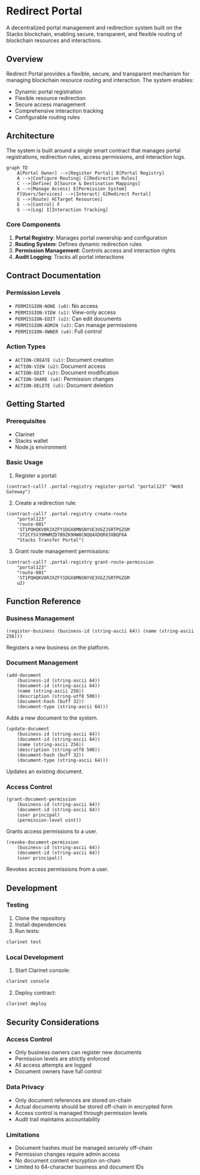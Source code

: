 # Redirect Portal

A decentralized portal management and redirection system built on the Stacks blockchain, enabling secure, transparent, and flexible routing of blockchain resources and interactions.

## Overview

Redirect Portal provides a flexible, secure, and transparent mechanism for managing blockchain resource routing and interaction. The system enables:

- Dynamic portal registration
- Flexible resource redirection
- Secure access management
- Comprehensive interaction tracking
- Configurable routing rules

## Architecture

The system is built around a single smart contract that manages portal registrations, redirection rules, access permissions, and interaction logs.

```mermaid
graph TD
    A[Portal Owner] -->|Register Portal| B[Portal Registry]
    A -->|Configure Routing| C[Redirection Rules]
    C -->|Define| D[Source & Destination Mappings]
    A -->|Manage Access| E[Permission System]
    F[Users/Services] -->|Interact| G[Redirect Portal]
    G -->|Route| H[Target Resources]
    E -->|Control| F
    G -->|Log| I[Interaction Tracking]
```

### Core Components

1. **Portal Registry**: Manages portal ownership and configuration
2. **Routing System**: Defines dynamic redirection rules
3. **Permission Management**: Controls access and interaction rights
4. **Audit Logging**: Tracks all portal interactions

## Contract Documentation

### Permission Levels

- `PERMISSION-NONE (u0)`: No access
- `PERMISSION-VIEW (u1)`: View-only access
- `PERMISSION-EDIT (u2)`: Can edit documents
- `PERMISSION-ADMIN (u3)`: Can manage permissions
- `PERMISSION-OWNER (u4)`: Full control

### Action Types

- `ACTION-CREATE (u1)`: Document creation
- `ACTION-VIEW (u2)`: Document access
- `ACTION-EDIT (u3)`: Document modification
- `ACTION-SHARE (u4)`: Permission changes
- `ACTION-DELETE (u5)`: Document deletion

## Getting Started

### Prerequisites

- Clarinet
- Stacks wallet
- Node.js environment

### Basic Usage

1. Register a portal:
```clarity
(contract-call? .portal-registry register-portal "portal123" "Web3 Gateway")
```

2. Create a redirection rule:
```clarity
(contract-call? .portal-registry create-route 
    "portal123" 
    "route-001" 
    'ST1PQHQKV0RJXZFY1DGX8MNSNYVE3VGZJSRTPGZGM 
    'ST2CY5V39MWMZD7B9ZK9HW8CNQQ4XDQRX3XBQF6A
    "Stacks Transfer Portal")
```

3. Grant route management permissions:
```clarity
(contract-call? .portal-registry grant-route-permission 
    "portal123" 
    "route-001" 
    'ST1PQHQKV0RJXZFY1DGX8MNSNYVE3VGZJSRTPGZGM 
    u2)
```

## Function Reference

### Business Management

```clarity
(register-business (business-id (string-ascii 64)) (name (string-ascii 256)))
```
Registers a new business on the platform.

### Document Management

```clarity
(add-document 
    (business-id (string-ascii 64))
    (document-id (string-ascii 64))
    (name (string-ascii 256))
    (description (string-utf8 500))
    (document-hash (buff 32))
    (document-type (string-ascii 64)))
```
Adds a new document to the system.

```clarity
(update-document 
    (business-id (string-ascii 64))
    (document-id (string-ascii 64))
    (name (string-ascii 256))
    (description (string-utf8 500))
    (document-hash (buff 32))
    (document-type (string-ascii 64)))
```
Updates an existing document.

### Access Control

```clarity
(grant-document-permission 
    (business-id (string-ascii 64))
    (document-id (string-ascii 64))
    (user principal)
    (permission-level uint))
```
Grants access permissions to a user.

```clarity
(revoke-document-permission 
    (business-id (string-ascii 64))
    (document-id (string-ascii 64))
    (user principal))
```
Revokes access permissions from a user.

## Development

### Testing

1. Clone the repository
2. Install dependencies
3. Run tests:
```bash
clarinet test
```

### Local Development

1. Start Clarinet console:
```bash
clarinet console
```

2. Deploy contract:
```bash
clarinet deploy
```

## Security Considerations

### Access Control
- Only business owners can register new documents
- Permission levels are strictly enforced
- All access attempts are logged
- Document owners have full control

### Data Privacy
- Only document references are stored on-chain
- Actual documents should be stored off-chain in encrypted form
- Access control is managed through permission levels
- Audit trail maintains accountability

### Limitations
- Document hashes must be managed securely off-chain
- Permission changes require admin access
- No document content encryption on-chain
- Limited to 64-character business and document IDs